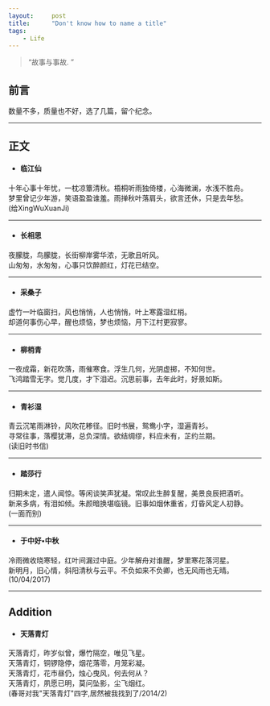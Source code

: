 ```yaml
---
layout:     post
title:      "Don't know how to name a title"
tags:
    - Life
---
```


> “故事与事故. ”


## 前言

数量不多，质量也不好，选了几篇，留个纪念。



---

## 正文

- #### 临江仙<br>
十年心事十年忧，一枕凉簟清秋。梧桐听雨独倚楼，心海微澜，水浅不胜舟。<br>
梦里曾记少年游，笑语盈盈谁羞。雨掸秋叶落肩头，欲言还休，只是去年愁。<br> 
(给XingWuXuanJi)


---

- #### 长相思<br>
夜朦胧，鸟朦胧，长街柳岸雾华浓，无歌且听风。<br>
山匆匆，水匆匆，心事只饮醉颜红，灯花已结空。


---
- #### 采桑子<br>
虚竹一叶临窗扫，风也悄悄，人也悄悄，叶上寒露湿红梢。<br>
却道何事伤心早，醒也烦恼，梦也烦恼，月下江村更寂寥。


---
- #### 柳梢青<br>
一夜成霜，新花吹落，雨催寒食。浮生几何，光阴虚掷，不知何世。<br>
飞鸿踏雪无字。觉几度，才下泪迟。沉思前事，去年此时，好景如斯。


---
- #### 青衫湿<br>
青云沉笔雨淋铃，风吹花糁径。旧时书展，鸳鸯小字，湿遍青衫。<br>
寻常往事，落樱犹滞，总负深情。欲结绸缪，料应未有，芷约兰期。<br>
(读旧时书信)


---
- #### 踏莎行<br>
归期未定，遣人闻惊。等闲谈笑声犹凝。常叹此生醉复醒，美景良辰把酒听。<br>
新来多病，有泪如倾。朱颜暗换堪临镜。旧事如烟休重省，灯昏风定人初静。<br>
(一面而别)


---
- #### 于中好•中秋<br>
冷雨微收晓寒轻，红叶间漏过中庭。少年解舟对谁醒，梦里寒花落河星。<br>
新明月，旧心情，斜阳清秋与云平。不负如来不负卿，也无风雨也无晴。<br>
(10/04/2017)


---


## Addition

- #### 天落青灯<br>
天落青灯，昨岁似曾，爆竹隔空，唯见飞星。<br>
天落青灯，铜锣隐停，烟花落零，月笼彩凝。<br>
天落青灯，花市昼仍，烛心曳风，何去何从？<br>
天落青灯，夙愿已明，莫问坠影，尘飞烟红。<br>
(春哥对我"天落青灯"四字,居然被我找到了/2014/2)




